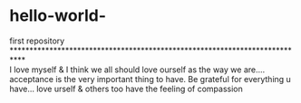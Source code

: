 # hello-world-
first repository
                     ***************************************************************************         
I love myself & I think we all should love ourself as the way we are....
acceptance is the very important thing to have.
Be grateful for everything u have...
love urself & others too
have the feeling of compassion

